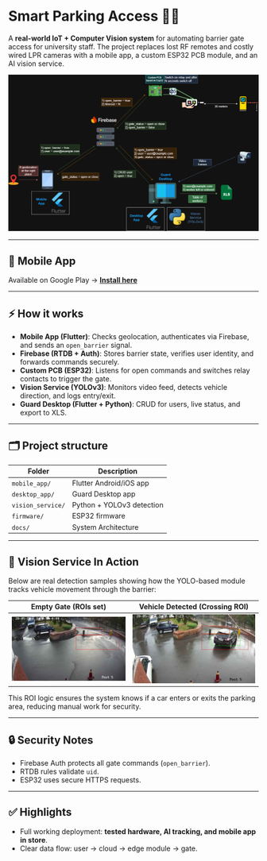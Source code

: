 # Smart Parking Access 🚗🔐

A **real-world IoT + Computer Vision system** for automating barrier gate access for university staff. The project replaces lost RF remotes and costly wired LPR cameras with a mobile app, a custom ESP32 PCB module, and an AI vision service.

![System Architecture](docs/diagram.png)

---

## 📱 Mobile App

Available on Google Play → [**Install here**](https://play.google.com/store/apps/details?id=com.web.kbtu&pcampaignid=web_share)

---

## ⚡ How it works

* **Mobile App (Flutter)**: Checks geolocation, authenticates via Firebase, and sends an `open_barrier` signal.
* **Firebase (RTDB + Auth)**: Stores barrier state, verifies user identity, and forwards commands securely.
* **Custom PCB (ESP32)**: Listens for open commands and switches relay contacts to trigger the gate.
* **Vision Service (YOLOv3)**: Monitors video feed, detects vehicle direction, and logs entry/exit.
* **Guard Desktop (Flutter + Python)**: CRUD for users, live status, and export to XLS.

---

## 🗂️ Project structure

| Folder            | Description                             |
|-------------------|-----------------------------------------|
| `mobile_app/`     | Flutter Android/iOS app                 |
| `desktop_app/`    | Guard Desktop app                       |
| `vision_service/` | Python + YOLOv3 detection               |
| `firmware/`       | ESP32 firmware                          |
| `docs/`           | System Architecture                     |
---

## 🎥 Vision Service In Action

Below are real detection samples showing how the YOLO-based module tracks vehicle movement through the barrier:

|           Empty Gate (ROIs set)           |      Vehicle Detected (Crossing ROI)      |
| :---------------------------------------: | :---------------------------------------: |
| ![](vision_service/processed_image_1.jpg) | ![](vision_service/processed_image_2.jpg) |

This ROI logic ensures the system knows if a car enters or exits the parking area, reducing manual work for security.

---

## 🔒 Security Notes

* Firebase Auth protects all gate commands (`open_barrier`).
* RTDB rules validate `uid`.
* ESP32 uses secure HTTPS requests.

---

## ✅ Highlights

* Full working deployment: **tested hardware, AI tracking, and mobile app in store**.
* Clear data flow: user → cloud → edge module → gate.

